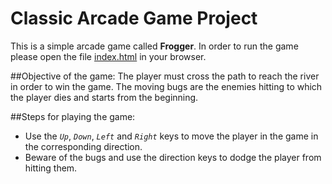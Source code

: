 Classic Arcade Game Project
===============================

This is a simple arcade game called **Frogger**.
In order to run the game please open the file [index.html](index.html) in your browser.

##Objective of the game:
The player must cross the path to reach the river in order to win the game. The moving bugs are the enemies hitting to which the player dies and starts from the beginning.

##Steps for playing the game:
- Use the _`Up`_, _`Down`_, _`Left`_ and _`Right`_ keys to move the player in the game in the corresponding direction.
- Beware of the bugs and use the direction keys to dodge the player from hitting them.